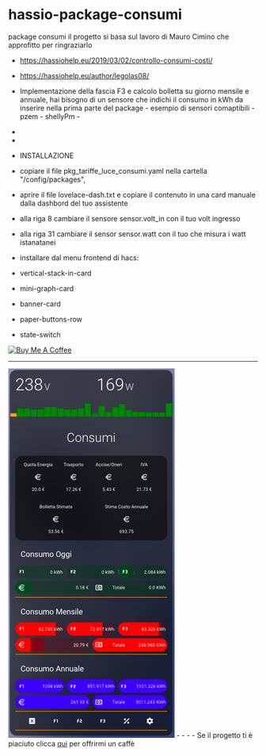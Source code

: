 # hassio-package-consumi
package consumi
il progetto si basa sul lavoro di Mauro Cimino che approfitto per ringraziarlo

- https://hassiohelp.eu/2019/03/02/controllo-consumi-costi/

- https://hassiohelp.eu/author/legolas08/


- Implementazione della fascia F3 e calcolo bolletta su giorno mensile e annuale, hai bisogno di un sensore che indichi il consumo in kWh da inserire nella prima parte del package - esempio di sensori comaptibili - pzem - shellyPm -
-
-
- INSTALLAZIONE

- copiare il file pkg_tariffe_luce_consumi.yaml nella cartella "/config/packages", 
- aprire il file  lovelace-dash.txt e copiare il contenuto in una card manuale dalla dashbord del tuo assistente

- alla riga 8 cambiare il sensore sensor.volt_in con il tuo volt ingresso
- alla riga 31 cambiare il sensor sensor.watt con il tuo che misura i watt istanatanei

- installare dal menu frontend di hacs:

- vertical-stack-in-card
- mini-graph-card
- banner-card
- paper-buttons-row
- state-switch




<a href="https://www.buymeacoffee.com/T1Pqksy" target="_blank"><img src="https://cdn.buymeacoffee.com/buttons/arial-black.png" alt="Buy Me A Coffee" style="height: 51px !important;width: 217px !important;" ></a>
_____________________________________________________________



<img src="https://github.com/riddik14/hassio-package-consumi/blob/main/image_.png">
-
-
-
- Se il progetto ti è piaciuto clicca <a href="https://www.paypal.me/DomenicoCeccarelli">qui</a> per offrirmi un caffè

